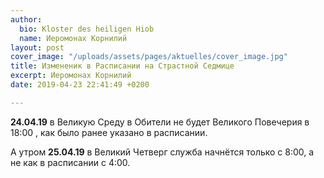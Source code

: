 ```yaml
---
author:
  bio: Kloster des heiligen Hiob
  name: Иеромонах Корнилий
layout: post
cover_image: "/uploads/assets/pages/aktuelles/cover_image.jpg"
title: Измененик в Расписании на Страстной Седмице
excerpt: Иеромонах Корнилий
date: 2019-04-23 22:41:49 +0200

---
```

**24.04.19** в Великую Среду в Обители не будет Великого Повечерия в 18:00 , как было ранее указано в расписании.

А утром **25.04.19** в Великий Четверг служба начнётся только с 8:00, а не как в расписании с 4:00.